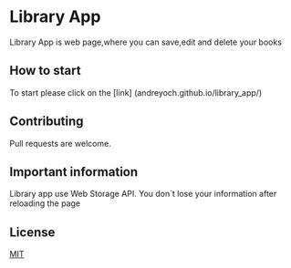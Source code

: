 # Library App

Library App is web page,where you can save,edit and delete your books

## How to start
To start please click on the [link] (andreyoch.github.io/library_app/) 


## Contributing
Pull requests are welcome. 

## Important information
Library app use Web Storage API.
You don`t lose your information after reloading the page

## License
[MIT](https://choosealicense.com/licenses/mit/)
